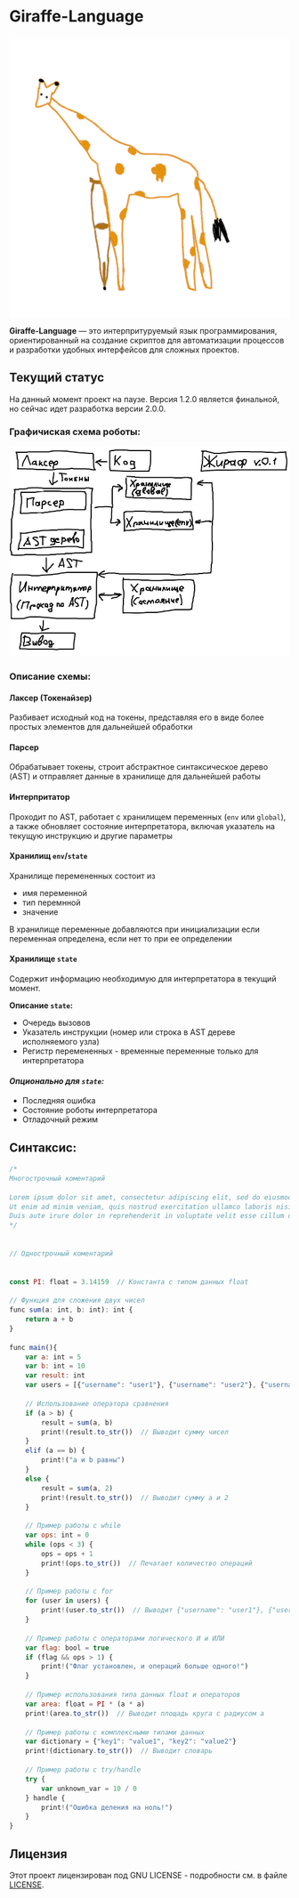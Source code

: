 # Giraffe-Language

![Giraffe](images/Giraffe.png)

**Giraffe-Language** — это интерпритуруемый язык программирования, ориентированный на создание скриптов для автоматизации процессов и разработки удобных интерфейсов для сложных проектов. 


## Текущий статус

На данный момент проект на паузе. Версия 1.2.0 является финальной, но сейчас идет разработка версии 2.0.0.

### Графичиская схема роботы:

![Giraffe Sheme](images/Giraffe_Sheme.jpg)

### Описание схемы:

#### Лаксер (Токенайзер)
Разбивает исходный код на токены, представляя его в виде более простых элементов для дальнейшей обработки


#### Парсер
Обрабатывает токены, строит абстрактное синтаксическое дерево (AST) и отправляет данные в хранилище для дальнейшей работы


#### Интерпритатор
Проходит по AST, работает с хранилищем переменных (`env` или `global`), а также обновляет состояние интерпретатора, включая указатель на текущую инструкцию и другие параметры


#### Хранилищ `env`/`state`
Хранилище перемененных состоит из 
- имя переменной
- тип перемнной 
- значение 

В хранилище переменные добавляются при инициализации если переменная определена, если нет то при ее определении


#### Хранилище `state`
Содержит информацию необходимую для интерпретатора в текущий момент. 

**Описание `state`:**

- Очередь вызовов 
- Указатель инструкции (номер или строка в AST дереве исполняемого узла)
- Регистр перемененных - временные переменные только для интерпретатора 

####  ***Опционально для `state`:***

- Последняя ошибка
- Состояние роботы интерпретатора
- Отладочный режим


## Синтаксис:
```js
/*
Многострочный коментарий

Lorem ipsum dolor sit amet, consectetur adipiscing elit, sed do eiusmod tempor incididunt ut labore et dolore magna aliqua. 
Ut enim ad minim veniam, quis nostrud exercitation ullamco laboris nisi ut aliquip ex ea commodo consequat. 
Duis aute irure dolor in reprehenderit in voluptate velit esse cillum dolore eu fugiat nulla pariatur.
*/


// Однострочный коментарий  


const PI: float = 3.14159  // Константа с типом данных float

// Функция для сложения двух чисел
func sum(a: int, b: int): int {
    return a + b
}

func main(){
    var a: int = 5
    var b: int = 10
    var result: int
    var users = [{"username": "user1"}, {"username": "user2"}, {"username": "user3"}]  // Список пользователей
    
    // Использование оператора сравнения
    if (a > b) {
        result = sum(a, b)
        print!(result.to_str())  // Выводит сумму чисел
    }
    elif (a == b) {
        print!("a и b равны")
    }
    else {
        result = sum(a, 2)
        print!(result.to_str())  // Выводит сумму a и 2
    }
    
    // Пример работы с while
    var ops: int = 0
    while (ops < 3) {
        ops = ops + 1
        print!(ops.to_str())  // Печатает количество операций
    }
    
    // Пример работы с for
    for (user in users) {
        print!(user.to_str())  // Выводит {"username": "user1"}, {"username": "user2"}, {"username": "user3"}
    }

    // Пример работы с операторами логического И и ИЛИ
    var flag: bool = true
    if (flag && ops > 1) {
        print!("Флаг установлен, и операций больше одного!")
    }

    // Пример использования типа данных float и операторов
    var area: float = PI * (a * a)
    print!(area.to_str())  // Выводит площадь круга с радиусом a

    // Пример работы с комплексными типами данных
    var dictionary = {"key1": "value1", "key2": "value2"}
    print!(dictionary.to_str())  // Выводит словарь

    // Пример работы с try/handle
    try {
        var unknown_var = 10 / 0
    } handle {
        print!("Ошибка деления на ноль!")
    }
}
```

## Лицензия

Этот проект лицензирован под GNU LICENSE - подробности см. в файле [LICENSE](LICENSE).
